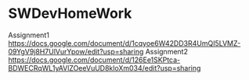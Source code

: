 # SWDevHomeWork
Assignment1 https://docs.google.com/document/d/1cqyoe6W42DD3R4UmQI5LVMZ-09YgV9j8H7UlVurYpow/edit?usp=sharing
Assignment2 https://docs.google.com/document/d/126Ee1SKPtca-BDWECRqWL1yAVlZOeeVuUD8kloXm034/edit?usp=sharing
